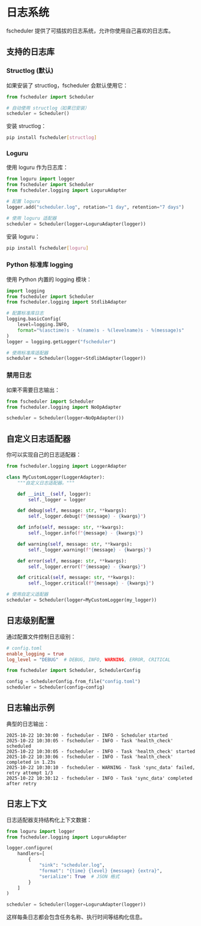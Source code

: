 # 日志系统

fscheduler 提供了可插拔的日志系统，允许你使用自己喜欢的日志库。

## 支持的日志库

### Structlog (默认)

如果安装了 structlog，fscheduler 会默认使用它：

```python
from fscheduler import Scheduler

# 自动使用 structlog（如果已安装）
scheduler = Scheduler()
```

安装 structlog：

```bash
pip install fscheduler[structlog]
```

### Loguru

使用 loguru 作为日志库：

```python
from loguru import logger
from fscheduler import Scheduler
from fscheduler.logging import LoguruAdapter

# 配置 loguru
logger.add("scheduler.log", rotation="1 day", retention="7 days")

# 使用 loguru 适配器
scheduler = Scheduler(logger=LoguruAdapter(logger))
```

安装 loguru：

```bash
pip install fscheduler[loguru]
```

### Python 标准库 logging

使用 Python 内置的 logging 模块：

```python
import logging
from fscheduler import Scheduler
from fscheduler.logging import StdlibAdapter

# 配置标准库日志
logging.basicConfig(
    level=logging.INFO,
    format="%(asctime)s - %(name)s - %(levelname)s - %(message)s"
)
logger = logging.getLogger("fscheduler")

# 使用标准库适配器
scheduler = Scheduler(logger=StdlibAdapter(logger))
```

### 禁用日志

如果不需要日志输出：

```python
from fscheduler import Scheduler
from fscheduler.logging import NoOpAdapter

scheduler = Scheduler(logger=NoOpAdapter())
```

## 自定义日志适配器

你可以实现自己的日志适配器：

```python
from fscheduler.logging import LoggerAdapter

class MyCustomLogger(LoggerAdapter):
    """自定义日志适配器。"""

    def __init__(self, logger):
        self._logger = logger

    def debug(self, message: str, **kwargs):
        self._logger.debug(f"{message} - {kwargs}")

    def info(self, message: str, **kwargs):
        self._logger.info(f"{message} - {kwargs}")

    def warning(self, message: str, **kwargs):
        self._logger.warning(f"{message} - {kwargs}")

    def error(self, message: str, **kwargs):
        self._logger.error(f"{message} - {kwargs}")

    def critical(self, message: str, **kwargs):
        self._logger.critical(f"{message} - {kwargs}")

# 使用自定义适配器
scheduler = Scheduler(logger=MyCustomLogger(my_logger))
```

## 日志级别配置

通过配置文件控制日志级别：

```toml
# config.toml
enable_logging = true
log_level = "DEBUG"  # DEBUG, INFO, WARNING, ERROR, CRITICAL
```

```python
from fscheduler import Scheduler, SchedulerConfig

config = SchedulerConfig.from_file("config.toml")
scheduler = Scheduler(config=config)
```

## 日志输出示例

典型的日志输出：

```
2025-10-22 10:30:00 - fscheduler - INFO - Scheduler started
2025-10-22 10:30:05 - fscheduler - INFO - Task 'health_check' scheduled
2025-10-22 10:30:05 - fscheduler - INFO - Task 'health_check' started
2025-10-22 10:30:06 - fscheduler - INFO - Task 'health_check' completed in 1.23s
2025-10-22 10:30:10 - fscheduler - WARNING - Task 'sync_data' failed, retry attempt 1/3
2025-10-22 10:30:12 - fscheduler - INFO - Task 'sync_data' completed after retry
```

## 日志上下文

日志适配器支持结构化上下文数据：

```python
from loguru import logger
from fscheduler.logging import LoguruAdapter

logger.configure(
    handlers=[
        {
            "sink": "scheduler.log",
            "format": "{time} {level} {message} {extra}",
            "serialize": True  # JSON 格式
        }
    ]
)

scheduler = Scheduler(logger=LoguruAdapter(logger))
```

这样每条日志都会包含任务名称、执行时间等结构化信息。
